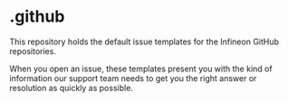 # .github
This repository holds the default issue templates for the Infineon  GitHub repositories.

When you open an issue, these templates present you with the kind of information our support team needs to get you the right answer or resolution as quickly as possible.